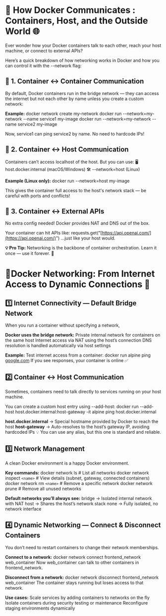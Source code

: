 # 🚢 How Docker Communicates : Containers, Host, and the Outside World 🌐

Ever wonder how your Docker containers talk to each other, reach your host machine, or connect to external APIs?

Here’s a quick breakdown of how networking works in Docker and how you can control it with the --network flag:

## 🔹 1. Container ↔ Container Communication

By default, Docker containers run in the bridge network — they can access the internet but not each other by name unless you create a custom network:

**Example:**
docker network create my-network
docker run --network=my-network --name service1 my-image
docker run --network=my-network --name service2 my-image

Now, service1 can ping service2 by name. No need to hardcode IPs!

## 🔹 2. Container ↔ Host Communication

Containers can’t access localhost of the host. 
But you can use:
🖥️ host.docker.internal (macOS/Windows)
🛠️ --network=host (Linux)

**Example (Linux only):**
docker run --network=host my-image

This gives the container full access to the host's network stack — be careful with ports and conflicts!

## 🔹 3. Container ↔ External APIs

No extra config needed! Docker provides NAT and DNS out of the box. 

Your container can hit APIs like:
requests.get("[https://api.openai.com/](https://api.openai.com/)")
...just like your host would.

**💡 Pro Tip:**
Networking is the backbone of container orchestration. Learn it once — use it forever. 🔁

# 🚀Docker Networking: From Internet Access to Dynamic Connections 🚀

## 1️⃣ Internet Connectivity — Default Bridge Network

When you run a container without specifying a network, 

**Docker uses the bridge network:**
Private internal network for containers on the same host
Internet access via NAT using the host’s connection
DNS resolution is handled automatically via host settings

**Example:** Test internet access from a container:
docker run alpine ping [google.com](http://google.com/)
If you see responses, your container is online ✅

## 2️⃣ Container ↔ Host Communication

Sometimes, containers need to talk directly to services running on your host machine.

You can create a custom host entry using --add-host:
docker run --add-host host.docker.internal:host-gateway -it alpine
ping host.docker.internal

**host.docker.internal** → Special hostname provided by Docker to reach the host
**host-gateway** → Auto-resolves to the host’s gateway IP, avoiding hardcoded IPs
💡 You can use any alias, but this one is standard and reliable.

## 3️⃣ Network Management

A clean Docker environment is a happy Docker environment.

**Key commands:**
docker network ls # List all networks
docker network inspect `<name>` # View details (subnet, gateway, connected containers)
docker network rm `<name>` # Remove a specific network
docker network prune # Remove all unused networks

**Default networks you’ll always see:**
bridge → Isolated internal network with NAT
host → Shares the host’s network stack
none → Fully isolated, no network interface

## 4️⃣ Dynamic Networking — Connect & Disconnect Containers

You don’t need to restart containers to change their network memberships.

**Connect to a network:**
docker network connect frontend_network web_container
Now web_container can talk to other containers in frontend_network.

**Disconnect from a network:**
docker network disconnect frontend_network web_container
The container stays running but loses access to that network.

**Use cases:**
Scale services by adding containers to networks on the fly
Isolate containers during security testing or maintenance
Reconfigure staging environments dynamically
